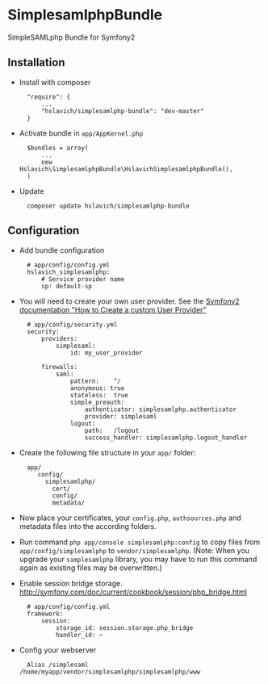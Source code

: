 SimplesamlphpBundle
===================

SimpleSAMLphp Bundle for Symfony2

## Installation

* Install with composer

        "require": {
            ...
            "hslavich/simplesamlphp-bundle": "dev-master"
        }

* Activate bundle in `app/AppKernel.php`

        $bundles = array(
            ...
            new Hslavich\SimplesamlphpBundle\HslavichSimplesamlphpBundle(),
        )

* Update

        composer update hslavich/simplesamlphp-bundle

## Configuration

* Add bundle configuration

        # app/config/config.yml
        hslavich_simplesamlphp:
            # Service provider name
            sp: default-sp

* You will need to create your own user provider. See the [Symfony2 documentation "How to Create a custom User Provider"](http://symfony.com/doc/current/cookbook/security/custom_provider.html)

        # app/config/security.yml
        security:
            providers:
                simplesaml:
                    id: my_user_provider

            firewalls:
                saml:
                    pattern:    ^/
                    anonymous: true
                    stateless:  true
                    simple_preauth:
                        authenticator: simplesamlphp.authenticator
                        provider: simplesaml
                    logout:
                        path:   /logout
                        success_handler: simplesamlphp.logout_handler

* Create the following file structure in your `app/` folder:

        app/
           config/
             simplesamlphp/
               cert/
               config/
               metadata/

* Now place your certificates, your `config.php`, `authsources.php` and metadata files into the according folders.

* Run command `php app/console simplesamlphp:config` to copy files from `app/config/simplesamlphp` to `vendor/simplesamlphp`. (Note: When you upgrade your `simplesamlphp` library, you may have to run this command again as existing files may be overwritten.)

* Enable session bridge storage. http://symfony.com/doc/current/cookbook/session/php_bridge.html

        # app/config/config.yml
        framework:
            session:
                storage_id: session.storage.php_bridge
                handler_id: ~

* Config your webserver

        Alias /simplesaml /home/myapp/vendor/simplesamlphp/simplesamlphp/www
